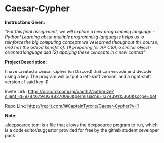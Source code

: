 # Caesar-Cypher
**Instructions Given:**
	
*"For this final assignment, we will explore a new programming language - Python!  Learning about multiple programming languages helps us to reinforce the big computing concepts we've learned throughout the course, and has the added benefit of: (1) preparing for AP CSA, a similar object-oriented language and (2) applying these concepts in a new context"*

**Project Description:**

I have created a ceasar cipher (on Discord) that can encode and decode using a key. The program will output a left-shift version, and a right-shift version of said key :D

Invite Link: https://discord.com/api/oauth2/authorize?client_id=978467949348270090&permissions=137439415360&scope=bot

Repo Link: https://replit.com/@CaptainTyrone/Caesar-Cypher?v=1

**Note:**

.deepsource.toml is a file that allows the deepsource program to run, which is a
code editor/suggestor provided for free by the github student developer pack
